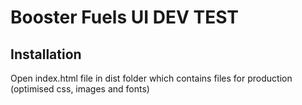 # Booster Fuels UI DEV TEST

## Installation

Open index.html file in dist folder which contains files for production (optimised css, images and fonts)
